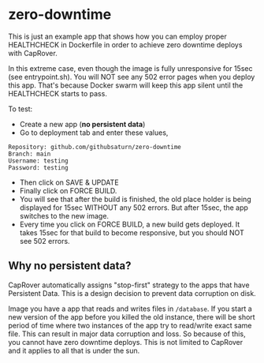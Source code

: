 # zero-downtime


This is just an example app that shows how you can employ proper HEALTHCHECK in Dockerfile in order to achieve zero downtime deploys with CapRover.

In this extreme case, even though the image is fully unresponsive for 15sec (see entrypoint.sh). You will NOT see any 502 error pages when you deploy this app. That's because Docker swarm will keep this app silent until the HEALTHCHECK starts to pass.

To test:

- Create a new app (**no persistent data**)
- Go to deployment tab and enter these values,

```
Repository: github.com/githubsaturn/zero-downtime
Branch: main
Username: testing
Password: testing
```

- Then click on SAVE & UPDATE
- Finally click on FORCE BUILD.
- You will see that after the build is finished, the old place holder is being displayed for 15sec WITHOUT any 502 errors. But after 15sec, the app switches to the new image.
- Every time you click on FORCE BUILD, a new build gets deployed. It takes 15sec for that build to become responsive, but you should NOT see 502 errors.


## Why no persistent data?
CapRover automatically assigns "stop-first" strategy to the apps that have Persistent Data. This is a design decision to prevent data corruption on disk. 

Image you have a app that reads and writes files in `/database`. If you start a new version of the app before you killed the old instance, there will be short period of time where two instances of the app try to read/write exact same file. This can result in major data corruption and loss. So because of this, you cannot have zero downtime deploys. This is not limited to CapRover and it applies to all that is under the sun.
